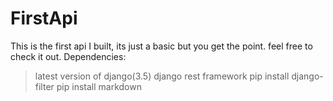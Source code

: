 # FirstApi
This is the first api I built, its just a basic but you get the point. feel free to check it out.
Dependencies:
>latest version of django(3.5)
>django rest framework
>pip install django-filter
>pip install markdown

